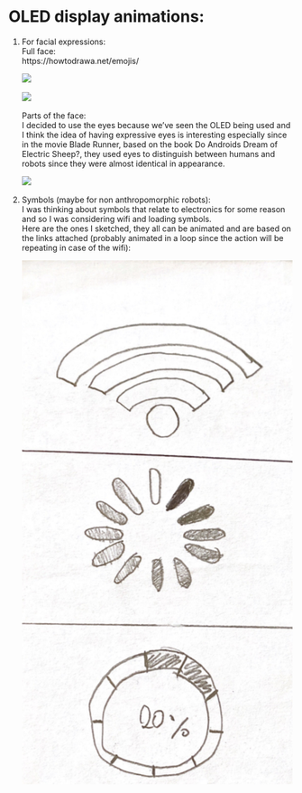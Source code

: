 # OLED display animations:
<ol> 
  <li> For facial expressions: </br>
   Full face: </br> 
  https://howtodrawa.net/emojis/ 
  
  ![](https://github.com/LiyanIbrahim/performingRobots/edit/master/November2/1.png)
  
  ![](https://github.com/LiyanIbrahim/performingRobots/edit/master/November2/2.png)
  
  Parts of the face: </br>
  I decided to use the eyes because we’ve seen the OLED being used and I think the idea of having expressive eyes is interesting especially since in the movie Blade Runner, based on the book Do Androids Dream of Electric Sheep?, they used eyes to distinguish between humans and robots since they were almost identical in appearance. </br>
  
  ![](https://github.com/LiyanIbrahim/performingRobots/edit/master/November2/4.png)
  
  </li> 
  <li> Symbols (maybe for non anthropomorphic robots): </br> 
I was thinking about symbols that relate to electronics for some reason and so I was considering wifi and loading symbols. </br>
Here are the ones I sketched, they all can be animated and are based on the links attached (probably animated in a loop since the action will be repeating in case of the wifi): </br> 

![](https://github.com/LiyanIbrahim/performingRobots/blob/master/November2/Screen%20Shot%202020-10-30%20at%201.03.29%20PM.png)

</li>



  

    
